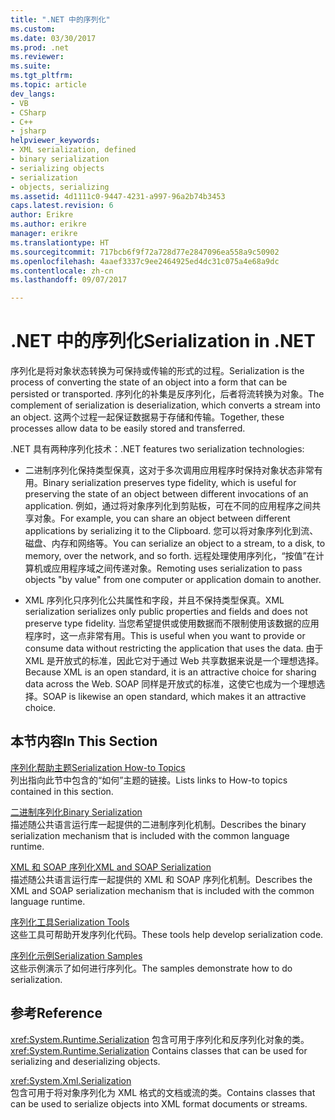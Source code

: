 ```yaml
---
title: ".NET 中的序列化"
ms.custom: 
ms.date: 03/30/2017
ms.prod: .net
ms.reviewer: 
ms.suite: 
ms.tgt_pltfrm: 
ms.topic: article
dev_langs:
- VB
- CSharp
- C++
- jsharp
helpviewer_keywords:
- XML serialization, defined
- binary serialization
- serializing objects
- serialization
- objects, serializing
ms.assetid: 4d1111c0-9447-4231-a997-96a2b74b3453
caps.latest.revision: 6
author: Erikre
ms.author: erikre
manager: erikre
ms.translationtype: HT
ms.sourcegitcommit: 717bcb6f9f72a728d77e2847096ea558a9c50902
ms.openlocfilehash: 4aaef3337c9ee2464925ed4dc31c075a4e68a9dc
ms.contentlocale: zh-cn
ms.lasthandoff: 09/07/2017

---
```

# <a name="serialization-in-net"></a><span data-ttu-id="616c5-102">.NET 中的序列化</span><span class="sxs-lookup"><span data-stu-id="616c5-102">Serialization in .NET</span></span>
<span data-ttu-id="616c5-103">序列化是将对象状态转换为可保持或传输的形式的过程。</span><span class="sxs-lookup"><span data-stu-id="616c5-103">Serialization is the process of converting the state of an object into a form that can be persisted or transported.</span></span> <span data-ttu-id="616c5-104">序列化的补集是反序列化，后者将流转换为对象。</span><span class="sxs-lookup"><span data-stu-id="616c5-104">The complement of serialization is deserialization, which converts a stream into an object.</span></span> <span data-ttu-id="616c5-105">这两个过程一起保证数据易于存储和传输。</span><span class="sxs-lookup"><span data-stu-id="616c5-105">Together, these processes allow data to be easily stored and transferred.</span></span>  
  
<span data-ttu-id="616c5-106">.NET 具有两种序列化技术：</span><span class="sxs-lookup"><span data-stu-id="616c5-106">.NET features two serialization technologies:</span></span>  
  
-   <span data-ttu-id="616c5-107">二进制序列化保持类型保真，这对于多次调用应用程序时保持对象状态非常有用。</span><span class="sxs-lookup"><span data-stu-id="616c5-107">Binary serialization preserves type fidelity, which is useful for preserving the state of an object between different invocations of an application.</span></span> <span data-ttu-id="616c5-108">例如，通过将对象序列化到剪贴板，可在不同的应用程序之间共享对象。</span><span class="sxs-lookup"><span data-stu-id="616c5-108">For example, you can share an object between different applications by serializing it to the Clipboard.</span></span> <span data-ttu-id="616c5-109">您可以将对象序列化到流、磁盘、内存和网络等。</span><span class="sxs-lookup"><span data-stu-id="616c5-109">You can serialize an object to a stream, to a disk, to memory, over the network, and so forth.</span></span> <span data-ttu-id="616c5-110">远程处理使用序列化，“按值”在计算机或应用程序域之间传递对象。</span><span class="sxs-lookup"><span data-stu-id="616c5-110">Remoting uses serialization to pass objects "by value" from one computer or application domain to another.</span></span>  
  
-   <span data-ttu-id="616c5-111">XML 序列化只序列化公共属性和字段，并且不保持类型保真。</span><span class="sxs-lookup"><span data-stu-id="616c5-111">XML serialization serializes only public properties and fields and does not preserve type fidelity.</span></span> <span data-ttu-id="616c5-112">当您希望提供或使用数据而不限制使用该数据的应用程序时，这一点非常有用。</span><span class="sxs-lookup"><span data-stu-id="616c5-112">This is useful when you want to provide or consume data without restricting the application that uses the data.</span></span> <span data-ttu-id="616c5-113">由于 XML 是开放式的标准，因此它对于通过 Web 共享数据来说是一个理想选择。</span><span class="sxs-lookup"><span data-stu-id="616c5-113">Because XML is an open standard, it is an attractive choice for sharing data across the Web.</span></span> <span data-ttu-id="616c5-114">SOAP 同样是开放式的标准，这使它也成为一个理想选择。</span><span class="sxs-lookup"><span data-stu-id="616c5-114">SOAP is likewise an open standard, which makes it an attractive choice.</span></span>  
  
## <a name="in-this-section"></a><span data-ttu-id="616c5-115">本节内容</span><span class="sxs-lookup"><span data-stu-id="616c5-115">In This Section</span></span>  
[<span data-ttu-id="616c5-116">序列化帮助主题</span><span class="sxs-lookup"><span data-stu-id="616c5-116">Serialization How-to Topics</span></span>](../../../docs/standard/serialization/serialization-how-to-topics.md)  
<span data-ttu-id="616c5-117">列出指向此节中包含的“如何”主题的链接。</span><span class="sxs-lookup"><span data-stu-id="616c5-117">Lists links to How-to topics contained in this section.</span></span>
  
[<span data-ttu-id="616c5-118">二进制序列化</span><span class="sxs-lookup"><span data-stu-id="616c5-118">Binary Serialization</span></span>](../../../docs/standard/serialization/binary-serialization.md)  
<span data-ttu-id="616c5-119">描述随公共语言运行库一起提供的二进制序列化机制。</span><span class="sxs-lookup"><span data-stu-id="616c5-119">Describes the binary serialization mechanism that is included with the common language runtime.</span></span>

[<span data-ttu-id="616c5-120">XML 和 SOAP 序列化</span><span class="sxs-lookup"><span data-stu-id="616c5-120">XML and SOAP Serialization</span></span>](../../../docs/standard/serialization/xml-and-soap-serialization.md)  
<span data-ttu-id="616c5-121">描述随公共语言运行库一起提供的 XML 和 SOAP 序列化机制。</span><span class="sxs-lookup"><span data-stu-id="616c5-121">Describes the XML and SOAP serialization mechanism that is included with the common language runtime.</span></span>

[<span data-ttu-id="616c5-122">序列化工具</span><span class="sxs-lookup"><span data-stu-id="616c5-122">Serialization Tools</span></span>](../../../docs/standard/serialization/serialization-tools.md)  
<span data-ttu-id="616c5-123">这些工具可帮助开发序列化代码。</span><span class="sxs-lookup"><span data-stu-id="616c5-123">These tools help develop serialization code.</span></span>

[<span data-ttu-id="616c5-124">序列化示例</span><span class="sxs-lookup"><span data-stu-id="616c5-124">Serialization Samples</span></span>](../../../docs/standard/serialization/serialization-samples.md)  
<span data-ttu-id="616c5-125">这些示例演示了如何进行序列化。</span><span class="sxs-lookup"><span data-stu-id="616c5-125">The samples demonstrate how to do serialization.</span></span>

## <a name="reference"></a><span data-ttu-id="616c5-126">参考</span><span class="sxs-lookup"><span data-stu-id="616c5-126">Reference</span></span>
<span data-ttu-id="616c5-127"><xref:System.Runtime.Serialization> 包含可用于序列化和反序列化对象的类。</span><span class="sxs-lookup"><span data-stu-id="616c5-127"><xref:System.Runtime.Serialization> Contains classes that can be used for serializing and deserializing objects.</span></span>
  
<xref:System.Xml.Serialization>  
<span data-ttu-id="616c5-128">包含可用于将对象序列化为 XML 格式的文档或流的类。</span><span class="sxs-lookup"><span data-stu-id="616c5-128">Contains classes that can be used to serialize objects into XML format documents or streams.</span></span>
